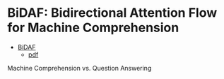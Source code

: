 # BiDAF: Bidirectional Attention Flow for Machine Comprehension

* [BiDAF](https://allenai.github.io/bi-att-flow/)
  * [pdf](https://arxiv.org/pdf/1611.01603.pdf)


Machine Comprehension vs. Question Answering

